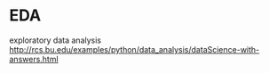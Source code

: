 # EDA
exploratory data analysis
http://rcs.bu.edu/examples/python/data_analysis/dataScience-with-answers.html
